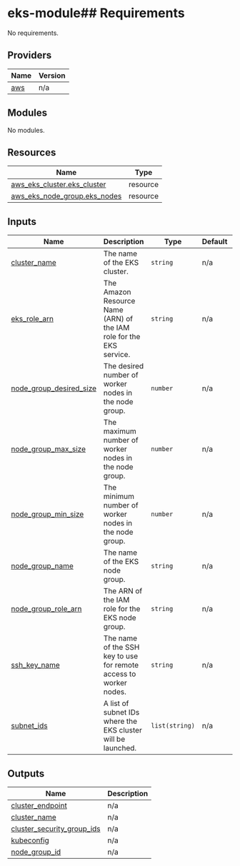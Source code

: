 # eks-module## Requirements

No requirements.

## Providers

| Name | Version |
|------|---------|
| <a name="provider_aws"></a> [aws](#provider\_aws) | n/a |

## Modules

No modules.

## Resources

| Name | Type |
|------|------|
| [aws_eks_cluster.eks_cluster](https://registry.terraform.io/providers/hashicorp/aws/latest/docs/resources/eks_cluster) | resource |
| [aws_eks_node_group.eks_nodes](https://registry.terraform.io/providers/hashicorp/aws/latest/docs/resources/eks_node_group) | resource |

## Inputs

| Name | Description | Type | Default | Required |
|------|-------------|------|---------|:--------:|
| <a name="input_cluster_name"></a> [cluster\_name](#input\_cluster\_name) | The name of the EKS cluster. | `string` | n/a | yes |
| <a name="input_eks_role_arn"></a> [eks\_role\_arn](#input\_eks\_role\_arn) | The Amazon Resource Name (ARN) of the IAM role for the EKS service. | `string` | n/a | yes |
| <a name="input_node_group_desired_size"></a> [node\_group\_desired\_size](#input\_node\_group\_desired\_size) | The desired number of worker nodes in the node group. | `number` | n/a | yes |
| <a name="input_node_group_max_size"></a> [node\_group\_max\_size](#input\_node\_group\_max\_size) | The maximum number of worker nodes in the node group. | `number` | n/a | yes |
| <a name="input_node_group_min_size"></a> [node\_group\_min\_size](#input\_node\_group\_min\_size) | The minimum number of worker nodes in the node group. | `number` | n/a | yes |
| <a name="input_node_group_name"></a> [node\_group\_name](#input\_node\_group\_name) | The name of the EKS node group. | `string` | n/a | yes |
| <a name="input_node_group_role_arn"></a> [node\_group\_role\_arn](#input\_node\_group\_role\_arn) | The ARN of the IAM role for the EKS node group. | `string` | n/a | yes |
| <a name="input_ssh_key_name"></a> [ssh\_key\_name](#input\_ssh\_key\_name) | The name of the SSH key to use for remote access to worker nodes. | `string` | n/a | yes |
| <a name="input_subnet_ids"></a> [subnet\_ids](#input\_subnet\_ids) | A list of subnet IDs where the EKS cluster will be launched. | `list(string)` | n/a | yes |

## Outputs

| Name | Description |
|------|-------------|
| <a name="output_cluster_endpoint"></a> [cluster\_endpoint](#output\_cluster\_endpoint) | n/a |
| <a name="output_cluster_name"></a> [cluster\_name](#output\_cluster\_name) | n/a |
| <a name="output_cluster_security_group_ids"></a> [cluster\_security\_group\_ids](#output\_cluster\_security\_group\_ids) | n/a |
| <a name="output_kubeconfig"></a> [kubeconfig](#output\_kubeconfig) | n/a |
| <a name="output_node_group_id"></a> [node\_group\_id](#output\_node\_group\_id) | n/a |
